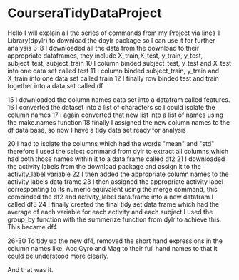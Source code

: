 # CourseraTidyDataProject
Hello
I will explain all the series of commands from my Project via lines
1 Library(dpylr) to download the dpylr package so I can use it for further analysis 
3-8 I downloaded all the data from the download to their appropriate dataframes, they include X_train,X_test, y_train, y_test, subject_test, subject_train
10 I column binded subject_test, y_test and  X_test into one data set called test
11 I column binded subject_train, y_train and  X_train into one data set called train
12 I finally row binded test and train together into a data set called df

15 I downloaded the column names data set into a datafram called features.
16 I converted the dataset into a list of characters so I could isolate the column names
17 I again converted that new list into a list of names using the make.names function
18 finally I assigned the new column names to the df data base, so now I have a tidy data set ready for analysis

20 I had to isolate the columns which had the words "mean" and "std" therefore I used the select command from dylr to extract all columns which had both those names within it to a data frame called df2
21 I downloaded the activity labels from the download package and assign it to the activity_label variable
22 I then added the appropriate column names to the activity labels data frame
23 I then assigned the appropriate activity label corresponting to its numeric equivalent using the merge command, this
combinded the df2 and activity_label data.frame into a new datafram I called df3
24 I finally created the final tidy set data frame which had  the average of each variable for each activity and each subject I
used the group_by function with the summerize function from dylr to achieve this. This became df4

26-30 To tidy up the new df4, removed the short hand expressions in the column names like, Acc,Gyro and Mag to their full
hand names to that it could be understood more clearly.

And that was it.

